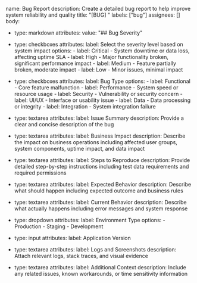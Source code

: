 name: Bug Report
description: Create a detailed bug report to help improve system reliability and quality
title: "[BUG] "
labels: ["bug"]
assignees: []
body:
  - type: markdown
    attributes:
      value: "## Bug Severity"

  - type: checkboxes
    attributes:
      label: Select the severity level based on system impact
      options:
        - label: Critical - System downtime or data loss, affecting uptime SLA
        - label: High - Major functionality broken, significant performance impact
        - label: Medium - Feature partially broken, moderate impact
        - label: Low - Minor issues, minimal impact

  - type: checkboxes
    attributes:
      label: Bug Type
      options:
        - label: Functional - Core feature malfunction
        - label: Performance - System speed or resource usage
        - label: Security - Vulnerability or security concern
        - label: UI/UX - Interface or usability issue
        - label: Data - Data processing or integrity
        - label: Integration - System integration failure

  - type: textarea
    attributes:
      label: Issue Summary
      description: Provide a clear and concise description of the bug

  - type: textarea
    attributes:
      label: Business Impact
      description: Describe the impact on business operations including affected user groups, system components, uptime impact, and data impact

  - type: textarea
    attributes:
      label: Steps to Reproduce
      description: Provide detailed step-by-step instructions including test data requirements and required permissions

  - type: textarea
    attributes:
      label: Expected Behavior
      description: Describe what should happen including expected outcome and business rules

  - type: textarea
    attributes:
      label: Current Behavior
      description: Describe what actually happens including error messages and system response

  - type: dropdown
    attributes:
      label: Environment Type
      options:
        - Production
        - Staging
        - Development

  - type: input
    attributes:
      label: Application Version

  - type: textarea
    attributes:
      label: Logs and Screenshots
      description: Attach relevant logs, stack traces, and visual evidence

  - type: textarea
    attributes:
      label: Additional Context
      description: Include any related issues, known workarounds, or time sensitivity information